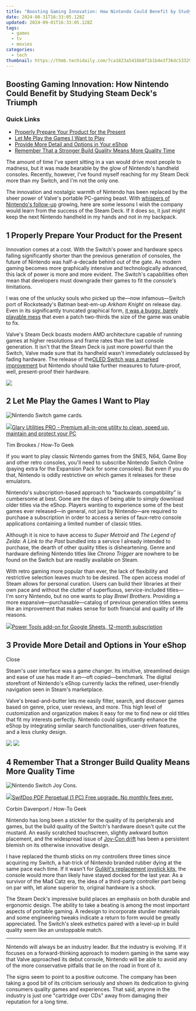 ```yaml
---
title: "Boosting Gaming Innovation: How Nintendo Could Benefit by Studying Steam Deck's Triumph"
date: 2024-08-31T16:33:05.128Z
updated: 2024-09-01T16:33:05.128Z
tags:
  - games
  - tv
  - movies
categories:
  - tech
thumbnail: https://thmb.techidaily.com/7ca1823a541bb8f1b1b4e3f36dc533291122ea53e71344224f2ca3a62defe8ec.jpg
---
```


## Boosting Gaming Innovation: How Nintendo Could Benefit by Studying Steam Deck's Triumph

### Quick Links

* [Properly Prepare Your Product for the Present](https://facebook-video-recording.techidaily.com/2024-approved-reclaim-lost-facebook-watch-button/)
* [Let Me Play the Games I Want to Play](https://facebook-video-footage.techidaily.com/updated-how-to-make-money-on-youtube/)
* [Provide More Detail and Options in Your eShop](https://youtube-help.techidaily.com/2024-approved-the-complete-youtubers-guide-to-editing-in-premiere-pro/)
* [Remember That a Stronger Build Quality Means More Quality Time](https://android-location.techidaily.com/navigating-the-world-of-electronics-with-toms-detailed-guides/)

 The amount of time I've spent sitting in a van would drive most people to madness, but it was made bearable by the glow of Nintendo's handheld consoles. Recently, however, I've found myself reaching for my Steam Deck more than my Switch, and I'm not the only one.

 The innovation and nostalgic warmth of Nintendo has been replaced by the sheer power of Valve's portable PC-gaming beast. With [whispers of Nintendo's follow-up](https://video-screen-grab.techidaily.com/in-2024-leveraging-obs-establishing-an-efficient-countdown-clock/) growing, here are some lessons I wish the company would learn from the success of the Steam Deck. If it does so, it just might keep the next Nintendo handheld in my hands and not in my backpack.

## 1  Properly Prepare Your Product for the Present 

 Innovation comes at a cost. With the Switch's power and hardware specs falling significantly shorter than the previous generation of consoles, the future of Nintendo was half-a-decade behind out of the gate. As modern gaming becomes more graphically intensive and technologically advanced, this lack of power is more and more evident. The Switch's capabilities often mean that developers must downgrade their games to fit the console's limitations.

 I was one of the unlucky souls who picked up the—now infamous—Switch port of Rocksteady's Batman beat-em-up _Arkham Knight_ on release day. Even in its significantly truncated graphical form, [it was a buggy, barely playable mess](https://www.nintendolife.com/news/2024/02/batman-arkham-knight-still-runs-poorly-on-switch-despite-massive-update) that even a patch two-thirds the size of the game was unable to fix.

 Valve's Steam Deck boasts modern AMD architecture capable of running games at higher resolutions and frame rates than the last console generation. It isn't that the Steam Deck is just more powerful than the Switch, Valve made sure that its handheld wasn't immediately outclassed by fading hardware. The release of the[OLED Switch was a marked improvement](https://win11.techidaily.com/1719355296197-dimming-windows-11-brightness-simple-fixes-unveiled/) but Nintendo should take further measures to future-proof, well, present-proof their hardware.

<!-- affiliate ads begin -->
<a href="https://secure.2checkout.com/order/checkout.php?PRODS=37100474&QTY=1&AFFILIATE=108875&CART=1"><img src="https://awario.com/images/pages/index/img-leads-1280@1x.avif" border="0"></a>
<!-- affiliate ads end -->
## 2  Let Me Play the Games I Want to Play 

![Nintendo Switch game cards.](https://static1.howtogeekimages.com/wordpress/wp-content/uploads/2024/03/game_carts.jpg) 

<!-- affiliate ads begin -->
<a href="https://order.glarysoft.com/order/checkout.php?PRODS=4535075&QTY=1&AFFILIATE=108875&CART=1"><img src="https://secure.avangate.com/images/merchant/6734fa703f6633ab896eecbdfad8953a/products/GU-500_672.png" border="0">Glary Utilities PRO -  Premium all-in-one utility to clean, speed up, maintain and protect your PC</a>
<!-- affiliate ads end -->
Tim Brookes / How-To Geek

 If you want to play classic Nintendo games from the SNES, N64, Game Boy and other retro consoles, you'll need to subscribe Nintendo Switch Online (paying extra for the Expansion Pack for some consoles). But even if you do that, Nintendo is oddly restrictive on which games it releases for these emulators.

 Nintendo's subscription-based approach to "backwards compatibility" is cumbersome at best. Gone are the days of being able to simply download older titles via the eShop. Players wanting to experience some of the best games ever released—in general, not just by Nintendo—are required to purchase a subscription in order to access a series of faux-retro console applications containing a limited number of classic titles.

 Although it is nice to have access to _Super Metroid_ and _The Legend of Zelda: A Link to the Past_ bundled into a service I already intended to purchase, the dearth of other quality titles is disheartening. Genre and hardware defining Nintendo titles like _Chrono Trigger_ are nowhere to be found on the Switch but are readily available on Steam.

 With retro gaming more popular than ever, the lack of flexibility and restrictive selection leaves much to be desired. The open access model of Steam allows for personal curation. Users can build their libraries at their own pace and without the clutter of superfluous, service-included titles—I'm sorry Nintendo, but no one wants to play _Brawl Brothers_. Providing a more expansive—purchasable—catalog of previous generation titles seems like an improvement that makes sense for both financial and quality of life reasons.

<!-- affiliate ads begin -->
<a href="https://secure.2checkout.com/order/checkout.php?PRODS=4721564&QTY=1&AFFILIATE=108875&CART=1"><img src="https://secure.avangate.com/images/merchant/c14a8df1e1b4d5297e9cb30cb34d5a00/products/copy_power-tools-48.png" border="0">Power Tools add-on for Google Sheets, 12-month subscription</a>
<!-- affiliate ads end -->
## 3  Provide More Detail and Options in Your eShop 

Close 

 Steam's user interface was a game changer. Its intuitive, streamlined design and ease of use has made it an—oft copied—benchmark. The digital storefront of Nintendo's eShop currently lacks the refined, user-friendly navigation seen in Steam's marketplace.

 Valve's bread-and-butter lets me easily filter, search, and discover games based on genre, price, user reviews, and more. This high level of customization and organization makes it easy for me to find new or old titles that fit my interests perfectly. Nintendo could significantly enhance the eShop by integrating similar search functionalities, user-driven features, and a less clunky design.

<!-- affiliate ads begin -->
<a href="https://shop.manycam.com/order/checkout.php?PRODS=17727588&QTY=1&AFFILIATE=108875&CART=1"><img src="https://secure.avangate.com/images/merchant/8230bea7d54bcdf99cdfe85cb07313d5/mcaffbanner600x500.png" border="0"></a>
<a href="https://shop.manycam.com/order/checkout.php?PRODS=17727588&QTY=1&AFFILIATE=108875&CART=1"><img src="https://secure.avangate.com/images/merchant/8230bea7d54bcdf99cdfe85cb07313d5/Affiliates_300x250px_valentinesday.png" border="0"></a>
<!-- affiliate ads end -->
## 4  Remember That a Stronger Build Quality Means More Quality Time 

![Nintendo Switch Joy Cons.](https://static1.howtogeekimages.com/wordpress/wp-content/uploads/2024/03/52659706170_2192629c1a_o.jpg) 

<!-- affiliate ads begin -->
<a href="https://purchase.swifdoo.com/order/checkout.php?PRODS=40002162&QTY=1&AFFILIATE=108875&CART=1"><img src="https://secure.avangate.com/images/merchant/8b932759a5a04ddb34bf79e3f9072e4b/products/1_Product%20box%20white-1024x1024.png" border="0">SwifDoo PDF Perpetual (1 PC) Free upgrade. No monthly fees ever. 
</a>
<!-- affiliate ads end -->
Corbin Davenport / How-To Geek

 Nintendo has long been a stickler for the quality of its peripherals and games, but the build quality of the Switch's hardware doesn't quite cut the mustard. An easily scratched touchscreen, slightly awkward button placement, and the widespread issue of [Joy-Con drift](https://instagram-video-files.techidaily.com/new-discreet-insta-story-enthusiasts-best-5-tools/) has been a persistent blemish on its otherwise innovative design.

 I have replaced the thumb sticks on my controllers three times since acquiring my Switch, a hat-trick of Nintendo branded rubber dying at the same pace each time. If it wasn't for [Gulikit's replacement joystick kits](https://www.gulikit.com/productinfo/945307.html), the console would more than likely have stayed docked for the last year. As a survivor of the Mad Catz era, the idea of a third-party controller part being on par with, let alone superior to, original hardware is a shock.

 The Steam Deck's impressive build places an emphasis on both durable and ergonomic design. The ability to take a beating is among the most important aspects of portable gaming. A redesign to incorporate sturdier materials and some engineering tweaks indicate a return to form would be greatly appreciated. The Switch's sleek esthetics paired with a level-up in build quality seem like an unstoppable match.

---

 Nintendo will always be an industry leader. But the industry is evolving. If it focuses on a forward-thinking approach to modern gaming in the same way that Valve approached its debut console, Nintendo will be able to avoid any of the more conservative pitfalls that lie on the road in front of it.

 The signs seem to point to a positive outcome. The company has been taking a good bit of its criticism seriously and shown its dedication to giving consumers quality games and experiences. That said, anyone in the industry is just one "cartridge over CDs" away from damaging their reputation for a long time.

<ins class="adsbygoogle"
     style="display:block"
     data-ad-format="autorelaxed"
     data-ad-client="ca-pub-7571918770474297"
     data-ad-slot="1223367746"></ins>



<ins class="adsbygoogle"
     style="display:block"
     data-ad-client="ca-pub-7571918770474297"
     data-ad-slot="8358498916"
     data-ad-format="auto"
     data-full-width-responsive="true"></ins>


